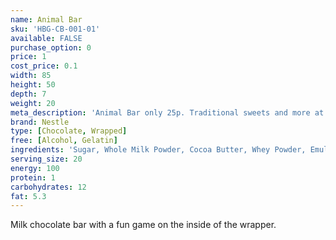 ```yaml
---
name: Animal Bar
sku: 'HBG-CB-001-01'
available: FALSE
purchase_option: 0
price: 1
cost_price: 0.1
width: 85
height: 50
depth: 7
weight: 20
meta_description: 'Animal Bar only 25p. Traditional sweets and more at Humbugs Confectionery Store. Specialists in satisfying your sweet tooth!'
brand: Nestle
type: [Chocolate, Wrapped]
free: [Alcohol, Gelatin]
ingredients: 'Sugar, Whole Milk Powder, Cocoa Butter, Whey Powder, Emulsifier: Soya Lecithin; Flavouring '
serving_size: 20
energy: 100
protein: 1
carbohydrates: 12
fat: 5.3
---
```

Milk chocolate bar with a fun game on the inside of the wrapper.